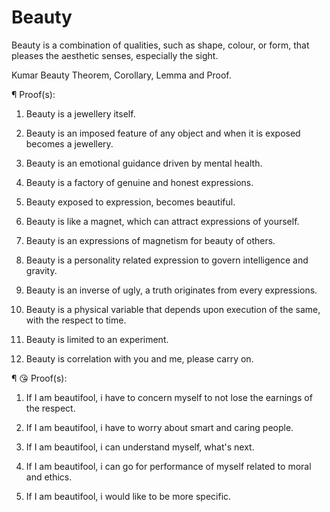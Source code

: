 # Beauty
Beauty is a combination of qualities, such as shape, colour, or form, that pleases the aesthetic senses, especially the sight.

Kumar Beauty Theorem, Corollary, Lemma and Proof.

¶ Proof(s):

1. Beauty is a jewellery itself.

2. Beauty is an imposed feature of any object and when it is exposed becomes a jewellery.

3. Beauty is an emotional guidance driven by mental health.

4. Beauty is a factory of genuine and honest expressions.

5. Beauty exposed to expression, becomes beautiful.

6. Beauty is like a magnet, which can attract expressions of yourself.

7. Beauty is an expressions of magnetism for beauty of others.

8. Beauty is a personality related expression to govern intelligence and gravity.

9. Beauty is an inverse of ugly, a truth originates from every expressions.

10. Beauty is a physical variable that depends upon execution of the same, with the respect to time.

11. Beauty is limited to an experiment.

12. Beauty is correlation with you and me, please carry on.

¶ 😘 Proof(s):

1. If I am beautifool, i have to concern myself to not lose the earnings of the respect.

2. If I am beautifool, i have to worry about smart and caring people.

3. If I am beautifool, i can understand myself, what's next.

4. If I am beautifool, i can go for performance of myself related to moral and ethics.

4. If I am beautifool, i would like to be more specific.
